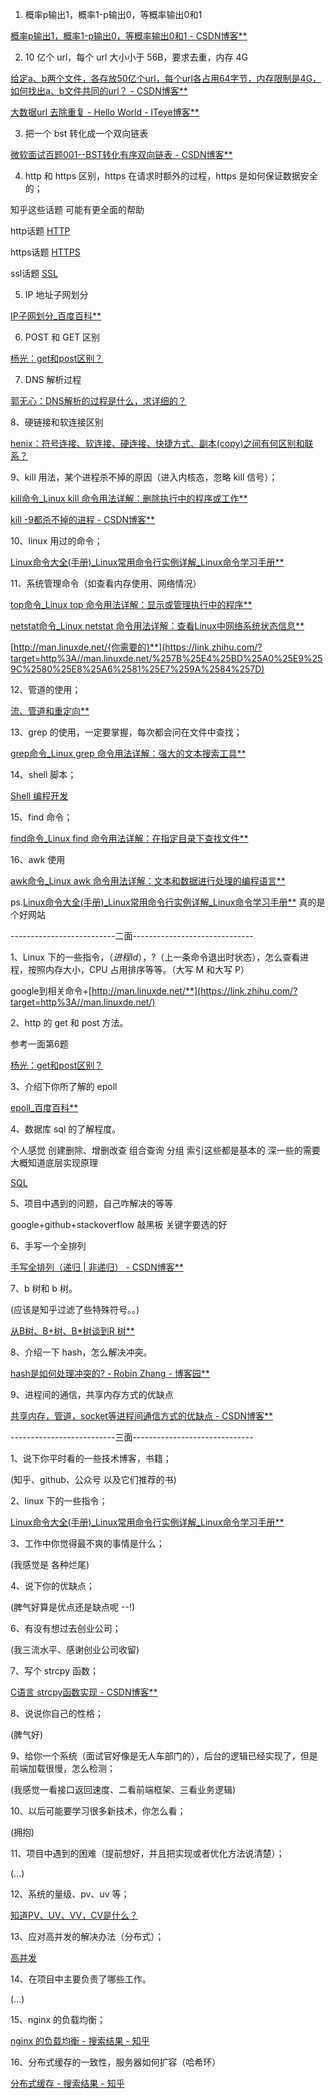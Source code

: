 1. 概率p输出1，概率1-p输出0，等概率输出0和1

[概率p输出1，概率1-p输出0，等概率输出0和1 - CSDN博客**](https://link.zhihu.com/?target=http%3A//blog.csdn.net/baoendemao/article/details/40182841)

2. 10 亿个 url，每个 url 大小小于 56B，要求去重，内存 4G

[给定a、b两个文件，各存放50亿个url，每个url各占用64字节，内存限制是4G，如何找出a、b文件共同的url？ - CSDN博客**](https://link.zhihu.com/?target=http%3A//blog.csdn.net/fengbonianshao/article/details/23389419)

[大数据url 去除重复 - Hello World - ITeye博客**](https://link.zhihu.com/?target=http%3A//greemranqq.iteye.com/blog/2006898)

3. 把一个 bst 转化成一个双向链表

[微软面试百题001--BST转化有序双向链表 - CSDN博客**](https://link.zhihu.com/?target=http%3A//blog.csdn.net/ltyqljhwcm/article/details/52136068)

4. http 和 https 区别，https 在请求时额外的过程，https 是如何保证数据安全的；

知乎这些话题 可能有更全面的帮助

http话题 [HTTP](https://www.zhihu.com/topic/19588535/hot)

https话题 [HTTPS](https://www.zhihu.com/topic/19568367/top-answers)

ssl话题 [SSL](https://www.zhihu.com/topic/19567919/hot)

5. IP 地址子网划分

[IP子网划分_百度百科**](https://link.zhihu.com/?target=https%3A//baike.baidu.com/item/IP%25E5%25AD%2590%25E7%25BD%2591%25E5%2588%2592%25E5%2588%2586/7382494%3Ffr%3Daladdin)

6. POST 和 GET 区别

[杨光：get和post区别？](https://www.zhihu.com/question/28586791/answer/145424285)

7. DNS 解析过程

[郭无心：DNS解析的过程是什么，求详细的？](https://www.zhihu.com/question/23042131/answer/66571369)

8、硬链接和软连接区别

[henix：符号连接、软连接、硬连接、快捷方式、副本(copy)之间有何区别和联系？](https://www.zhihu.com/question/20729978/answer/28885520)

9、kill 用法，某个进程杀不掉的原因（进入内核态，忽略 kill 信号）；

[kill命令_Linux kill 命令用法详解：删除执行中的程序或工作**](https://link.zhihu.com/?target=http%3A//man.linuxde.net/kill)

[kill -9都杀不掉的进程 - CSDN博客**](https://link.zhihu.com/?target=http%3A//blog.csdn.net/bat603/article/details/1717024)

10、linux 用过的命令；

[Linux命令大全(手册)_Linux常用命令行实例详解_Linux命令学习手册**](https://link.zhihu.com/?target=http%3A//man.linuxde.net/)

11、系统管理命令（如查看内存使用、网络情况）

[top命令_Linux top 命令用法详解：显示或管理执行中的程序**](https://link.zhihu.com/?target=http%3A//man.linuxde.net/top)

[netstat命令_Linux netstat 命令用法详解：查看Linux中网络系统状态信息**](https://link.zhihu.com/?target=http%3A//man.linuxde.net/netstat)

[http://man.linuxde.net/{你需要的}**](https://link.zhihu.com/?target=http%3A//man.linuxde.net/%257B%25E4%25BD%25A0%25E9%259C%2580%25E8%25A6%2581%25E7%259A%2584%257D)

12、管道的使用；

[流、管道和重定向**](https://link.zhihu.com/?target=https%3A//www.ibm.com/developerworks/cn/linux/l-lpic1-v3-103-4/index.html)

13、grep 的使用，一定要掌握，每次都会问在文件中查找；

[grep命令_Linux grep 命令用法详解：强大的文本搜索工具**](https://link.zhihu.com/?target=http%3A//man.linuxde.net/grep)

14、shell 脚本；

[Shell 编程开发](https://www.zhihu.com/topic/19584940/hot)

15、find 命令；

[find命令_Linux find 命令用法详解：在指定目录下查找文件**](https://link.zhihu.com/?target=http%3A//man.linuxde.net/find)

16、awk 使用

[awk命令_Linux awk 命令用法详解：文本和数据进行处理的编程语言**](https://link.zhihu.com/?target=http%3A//man.linuxde.net/awk)

ps.[Linux命令大全(手册)_Linux常用命令行实例详解_Linux命令学习手册**](https://link.zhihu.com/?target=http%3A//man.linuxde.net/) 真的是个好网站

--------------------------二面------------------------------

1、Linux 下的一些指令，$（进程 id），$?（上一条命令退出时状态），怎么查看进程，按照内存大小，CPU 占用排序等等。（大写 M 和大写 P）

google到相关命令+[http://man.linuxde.net/**](https://link.zhihu.com/?target=http%3A//man.linuxde.net/)

2、http 的 get 和 post 方法。

参考一面第6题

[杨光：get和post区别？](https://www.zhihu.com/question/28586791/answer/145424285)

3、介绍下你所了解的 epoll

[epoll_百度百科**](https://link.zhihu.com/?target=https%3A//baike.baidu.com/item/epoll/10738144%3Ffr%3Daladdin)

4、数据库 sql 的了解程度。

个人感觉 创建删除、增删改查 组合查询 分组 索引这些都是基本的 深一些的需要大概知道底层实现原理

[SQL](https://www.zhihu.com/topic/19553557/hot)

5、项目中遇到的问题，自己咋解决的等等

google+github+stackoverflow 敲黑板 关键字要选的好

6、手写一个全排列

[手写全排列（递归 | 非递归） - CSDN博客**](https://link.zhihu.com/?target=http%3A//blog.csdn.net/u013351484/article/details/46483429)

7、b 树和 b 树。

(应该是知乎过滤了些特殊符号。。)

[从B树、B+树、B*树谈到R 树**](https://link.zhihu.com/?target=http%3A//blog.csdn.net/v_JULY_v/article/details/6530142)

8、介绍一下 hash，怎么解决冲突。

[hash是如何处理冲突的? - Robin Zhang - 博客园**](https://link.zhihu.com/?target=http%3A//www.cnblogs.com/jillzhang/archive/2006/11/03/548671.html)

9、进程间的通信，共享内存方式的优缺点

[共享内存，管道，socket等进程间通信方式的优缺点 - CSDN博客**](https://link.zhihu.com/?target=http%3A//blog.csdn.net/d_guco/article/details/53524854)

--------------------------三面------------------------------

1、说下你平时看的一些技术博客，书籍；

(知乎、github、公众号 以及它们推荐的书)

2、linux 下的一些指令；

[Linux命令大全(手册)_Linux常用命令行实例详解_Linux命令学习手册**](https://link.zhihu.com/?target=http%3A//man.linuxde.net/)

3、工作中你觉得最不爽的事情是什么；

(我感觉是 各种烂尾)

4、说下你的优缺点；

(脾气好算是优点还是缺点呢 --!)

6、有没有想过去创业公司；

(我三流水平、感谢创业公司收留)

7、写个 strcpy 函数；

[C语言 strcpy函数实现 - CSDN博客**](https://link.zhihu.com/?target=http%3A//blog.csdn.net/a29562268/article/details/61928966)

8、说说你自己的性格；

(脾气好)

9、给你一个系统（面试官好像是无人车部门的），后台的逻辑已经实现了，但是前端加载很慢，怎么检测；

(我感觉一看接口返回速度、二看前端框架、三看业务逻辑)

10、以后可能要学习很多新技术，你怎么看；

(拥抱)

11、项目中遇到的困难（提前想好，并且把实现或者优化方法说清楚）；

(...)

12、系统的量级、pv、uv 等；

[知道PV、UV、VV，CV是什么？](https://www.zhihu.com/question/34845701)

13、应对高并发的解决办法（分布式）；

[高并发](https://www.zhihu.com/topic/19596218/hot)

14、在项目中主要负责了哪些工作。

(...)

15、nginx 的负载均衡；

[nginx 的负载均衡 - 搜索结果 - 知乎](https://www.zhihu.com/search?type=content&q=nginx%20%E7%9A%84%E8%B4%9F%E8%BD%BD%E5%9D%87%E8%A1%A1)

16、分布式缓存的一致性，服务器如何扩容（哈希环）

[分布式缓存 - 搜索结果 - 知乎](https://www.zhihu.com/search?type=content&q=%E5%88%86%E5%B8%83%E5%BC%8F%E7%BC%93%E5%AD%98)